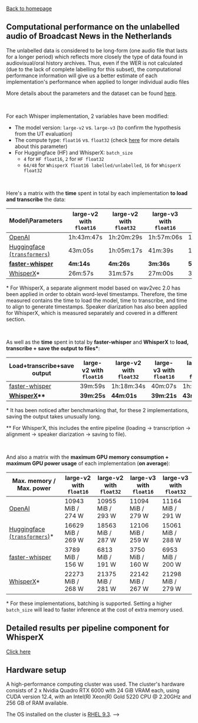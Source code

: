 [Back to homepage](../index.md)

<h2>Computational performance on the unlabelled audio of Broadcast News in the Netherlands</h2>

The unlabelled data is considered to be long-form (one audio file that lasts for a longer period) which reflects more closely the type of data found in audiovisual/oral history archives. Thus, even if the WER is not calculated (due to the lack of complete labelling for this subset), the computational performance information will give us a better estimate of each implementation's performance when applied to longer individual audio files

More details about the parameters and the dataset can be found [here](./res_labelled.md).

<br>

For each Whisper implementation, 2 variables have been modified:
- The model version: `large-v2` vs. `large-v3` (to confirm the hypothesis from the UT evaluation)
- The compute type: `float16` vs. `float32` (check [here](./res_labelled.md) for more details about this parameter)
- For Huggingface (HF) and WhisperX: `batch_size`
    - `4` for `HF float16`, `2` for `HF float32`
    - `64/48` for `WhisperX float16 labelled/unlabelled`, `16` for `WhisperX float32`

<br>

Here's a matrix with the **time** spent in total by each implementation **to load and transcribe** the data:

|Model\Parameters|large-v2 with `float16`|large-v2 with `float32`|large-v3 with `float16`|large-v3 with `float32`|
|---|---|---|---|---|
|[OpenAI](https://github.com/openai/whisper)|1h:43m:47s|1h:20m:29s|1h:57m:06s|1h:28m:50s|
|[Huggingface (`transformers`)](https://huggingface.co/openai/whisper-large-v2#long-form-transcription)|43m:05s|1h:05m:17s|41m:39s|1h:01m:45s|
|**[faster-whisper](https://github.com/SYSTRAN/faster-whisper/)**|**4m:14s**|**4m:26s**|**3m:36s**|**5m:07s**|
|[WhisperX](https://github.com/m-bain/whisperX/)*|26m:57s|31m:57s|27m:00s|31m:43s|

\* For WhisperX, a separate alignment model based on wav2vec 2.0 has been applied in order to obtain word-level timestamps. Therefore, the time measured contains the time to load the model, time to transcribe, and time to align to generate timestamps. Speaker diarization has also been applied for WhisperX, which is measured separately and covered in a different section.

<br>

As well as the **time** spent in total by **faster-whisper** and **WhisperX** to **load, transcribe + save the output to files\***:

|Load+transcribe+save output|large-v2 with `float16`|large-v2 with `float32`|large-v3 with `float16`|large-v3 with `float32`|
|---|---|---|---|---|
|[faster-whisper](https://github.com/SYSTRAN/faster-whisper/)|39m:59s|1h:18m:34s|40m:07s|1h:23m:07s|
|**[WhisperX](https://github.com/m-bain/whisperX/)\*\***|**39m:25s**|**44m:01s**|**39m:21s**|**43m:52s**|

\* It has been noticed after benchmarking that, for these 2 implementations, saving the output takes unusually long.

\** For WhisperX, this includes the entire pipeline (loading -> transcription -> alignment -> speaker diarization -> saving to file).

<br>

And also a matrix with the **maximum GPU memory consumption + maximum GPU power usage** of each implementation (**on average**):

|Max. memory / Max. power|large-v2 with `float16`|large-v2 with `float32`|large-v3 with `float16`|large-v3 with `float32`|
|---|---|---|---|---|
|[OpenAI](https://github.com/openai/whisper)|10943 MiB / 274 W|10955 MiB / 293 W|11094 MiB / 279 W|11164 MiB / 291 W|
|[Huggingface (`transformers`)](https://huggingface.co/openai/whisper-large-v2#long-form-transcription)*|16629 MiB / 269 W|18563 MiB / 287 W|12106 MiB / 259 W|15061 MiB / 288 W|
|[faster-whisper](https://github.com/SYSTRAN/faster-whisper/)|3789 MiB / 156 W|6813 MiB / 191 W|3750 MiB / 160 W|6953 MiB / 200 W|
|[WhisperX](https://github.com/m-bain/whisperX/)*|22273 MiB / 268 W|21375 MiB / 281 W|22142 MiB / 267 W|21298 MiB / 279 W|

\* For these implementations, batching is supported. Setting a higher `batch_size` will lead to faster inference at the cost of extra memory used.

## Detailed results per pipeline component for WhisperX
[Click here](./whisperx.md)

## Hardware setup

A high-performance computing cluster was used. The cluster's hardware consists of 2 x Nvidia Quadro RTX 6000 with 24 GiB VRAM each, using CUDA version 12.4, with an Intel(R) Xeon(R) Gold 5220 CPU @ 2.20GHz and 256 GB of RAM available.

The OS installed on the cluster is [RHEL 9.3](https://docs.redhat.com/en/documentation/red_hat_enterprise_linux/9/html-single/9.3_release_notes/index). -->
